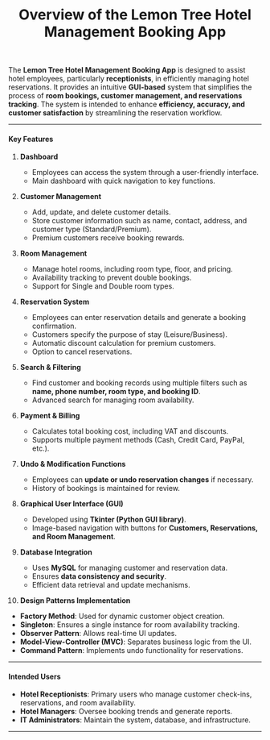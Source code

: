 <h1 style="text-align: center;">Overview of the <strong>Lemon Tree Hotel Management Booking App</strong></h1><div><strong><br /></strong></div>
<p>The <strong>Lemon Tree Hotel Management Booking App</strong> is designed to assist hotel employees, particularly <strong>receptionists</strong>, in efficiently managing hotel reservations. It provides an intuitive <strong>GUI-based</strong> system that simplifies the process of <strong>room bookings, customer management, and reservations tracking</strong>. The system is intended to enhance <strong>efficiency, accuracy, and customer satisfaction</strong> by streamlining the reservation workflow.</p>
<hr />
<h4><strong>Key Features</strong></h4>
<ol>
<li>
<p><strong>Dashboard</strong></p>
<ul>
<li>Employees can access the system through a user-friendly interface.</li>
<li>Main dashboard with quick navigation to key functions.</li>
</ul>
</li>
<li>
<p><strong>Customer Management</strong></p>
<ul>
<li>Add, update, and delete customer details.</li>
<li>Store customer information such as name, contact, address, and customer type (Standard/Premium).</li>
<li>Premium customers receive booking rewards.</li>
</ul>
</li>
<li>
<p><strong>Room Management</strong></p>
<ul>
<li>Manage hotel rooms, including room type, floor, and pricing.</li>
<li>Availability tracking to prevent double bookings.</li>
<li>Support for Single and Double room types.</li>
</ul>
</li>
<li>
<p><strong>Reservation System</strong></p>
<ul>
<li>Employees can enter reservation details and generate a booking confirmation.</li>
<li>Customers specify the purpose of stay (Leisure/Business).</li>
<li>Automatic discount calculation for premium customers.</li>
<li>Option to cancel reservations.</li>
</ul>
</li>
<li>
<p><strong>Search &amp; Filtering</strong></p>
<ul>
<li>Find customer and booking records using multiple filters such as <strong>name, phone number, room type, and booking ID</strong>.</li>
<li>Advanced search for managing room availability.</li>
</ul>
</li>
<li>
<p><strong>Payment &amp; Billing</strong></p>
<ul>
<li>Calculates total booking cost, including VAT and discounts.</li>
<li>Supports multiple payment methods (Cash, Credit Card, PayPal, etc.).</li>
</ul>
</li>
<li>
<p><strong>Undo &amp; Modification Functions</strong></p>
<ul>
<li>Employees can <strong>update or undo reservation changes</strong> if necessary.</li>
<li>History of bookings is maintained for review.</li>
</ul>
</li>
<li>
<p><strong>Graphical User Interface (GUI)</strong></p>
<ul>
<li>Developed using <strong>Tkinter (Python GUI library)</strong>.</li>
<li>Image-based navigation with buttons for <strong>Customers, Reservations, and Room Management</strong>.</li>
</ul>
</li>
<li>
<p><strong>Database Integration</strong></p>
<ul>
<li>Uses <strong>MySQL</strong> for managing customer and reservation data.</li>
<li>Ensures <strong>data consistency and security</strong>.</li>
<li>Efficient data retrieval and update mechanisms.</li>
</ul>
</li>
<li>
<p><strong>Design Patterns Implementation</strong></p>
</li>
</ol>
<ul>
<li><strong>Factory Method</strong>: Used for dynamic customer object creation.</li>
<li><strong>Singleton</strong>: Ensures a single instance for room availability tracking.</li>
<li><strong>Observer Pattern</strong>: Allows real-time UI updates.</li>
<li><strong>Model-View-Controller (MVC)</strong>: Separates business logic from the UI.</li>
<li><strong>Command Pattern</strong>: Implements undo functionality for reservations.</li>
</ul>
<hr />
<h4><strong>Intended Users</strong></h4>
<ul>
<li><strong>Hotel Receptionists</strong>: Primary users who manage customer check-ins, reservations, and room availability.</li>
<li><strong>Hotel Managers</strong>: Oversee booking trends and generate reports.</li>
<li><strong>IT Administrators</strong>: Maintain the system, database, and infrastructure.</li>
</ul>
<hr />
<p><br /></p>

